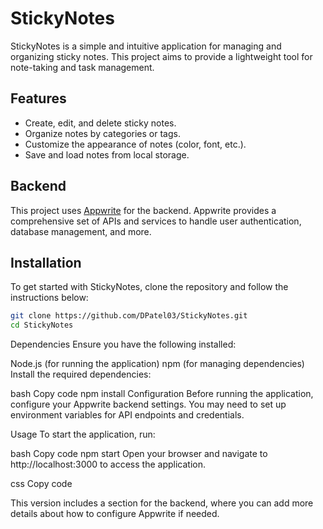 # StickyNotes

StickyNotes is a simple and intuitive application for managing and organizing sticky notes. This project aims to provide a lightweight tool for note-taking and task management.

## Features

- Create, edit, and delete sticky notes.
- Organize notes by categories or tags.
- Customize the appearance of notes (color, font, etc.).
- Save and load notes from local storage.

## Backend

This project uses [Appwrite](https://cloud.appwrite.io/) for the backend. Appwrite provides a comprehensive set of APIs and services to handle user authentication, database management, and more.

## Installation

To get started with StickyNotes, clone the repository and follow the instructions below:

```bash
git clone https://github.com/DPatel03/StickyNotes.git
cd StickyNotes
```
Dependencies
Ensure you have the following installed:

Node.js (for running the application)
npm (for managing dependencies)
Install the required dependencies:

bash
Copy code
npm install
Configuration
Before running the application, configure your Appwrite backend settings. You may need to set up environment variables for API endpoints and credentials.

Usage
To start the application, run:

bash
Copy code
npm start
Open your browser and navigate to http://localhost:3000 to access the application.

css
Copy code

This version includes a section for the backend, where you can add more details about how to configure Appwrite if needed.





